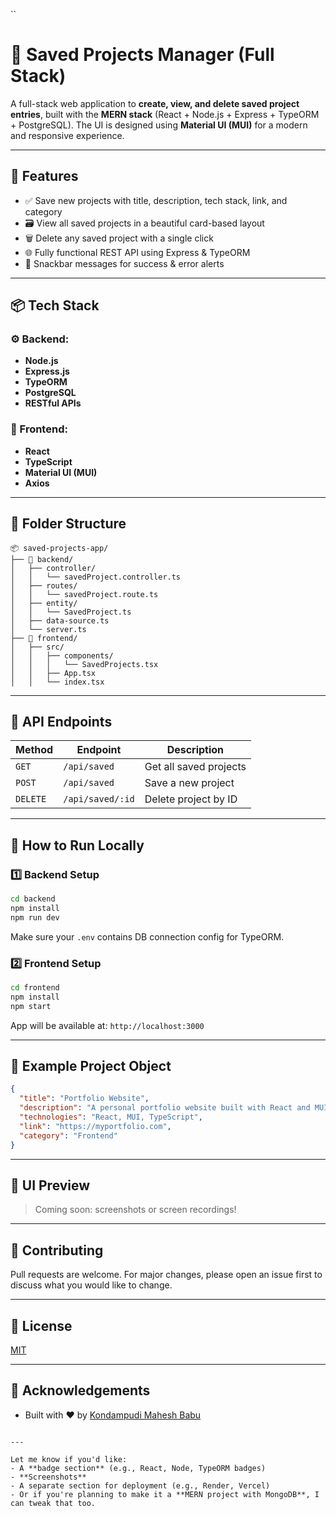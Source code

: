 

``
# 🔖 Saved Projects Manager (Full Stack)

A full-stack web application to **create, view, and delete saved project entries**, built with the **MERN stack** (React + Node.js + Express + TypeORM + PostgreSQL). The UI is designed using **Material UI (MUI)** for a modern and responsive experience.

---

## 🚀 Features

- ✅ Save new projects with title, description, tech stack, link, and category
- 🗃️ View all saved projects in a beautiful card-based layout
- 🗑️ Delete any saved project with a single click
- 🌐 Fully functional REST API using Express & TypeORM
- 💬 Snackbar messages for success & error alerts

---

## 📦 Tech Stack

### ⚙️ Backend:
- **Node.js**
- **Express.js**
- **TypeORM**
- **PostgreSQL**
- **RESTful APIs**

### 🎨 Frontend:
- **React**
- **TypeScript**
- **Material UI (MUI)**
- **Axios**

---

## 📁 Folder Structure

```
📦 saved-projects-app/
├── 📁 backend/
│   ├── controller/
│   │   └── savedProject.controller.ts
│   ├── routes/
│   │   └── savedProject.route.ts
│   ├── entity/
│   │   └── SavedProject.ts
│   ├── data-source.ts
│   └── server.ts
├── 📁 frontend/
│   ├── src/
│   │   ├── components/
│   │   │   └── SavedProjects.tsx
│   │   ├── App.tsx
│   │   └── index.tsx
```

---

## 🔌 API Endpoints

| Method | Endpoint                 | Description              |
|--------|--------------------------|--------------------------|
| `GET`  | `/api/saved`             | Get all saved projects   |
| `POST` | `/api/saved`             | Save a new project       |
| `DELETE`| `/api/saved/:id`        | Delete project by ID     |

---

## 🧪 How to Run Locally

### 1️⃣ Backend Setup

```bash
cd backend
npm install
npm run dev
```

Make sure your `.env` contains DB connection config for TypeORM.

### 2️⃣ Frontend Setup

```bash
cd frontend
npm install
npm start
```

App will be available at: `http://localhost:3000`

---

## 🧠 Example Project Object

```json
{
  "title": "Portfolio Website",
  "description": "A personal portfolio website built with React and MUI.",
  "technologies": "React, MUI, TypeScript",
  "link": "https://myportfolio.com",
  "category": "Frontend"
}
```

---

## 📸 UI Preview

> Coming soon: screenshots or screen recordings!

---

## 🤝 Contributing

Pull requests are welcome. For major changes, please open an issue first to discuss what you would like to change.

---

## 📜 License

[MIT](LICENSE)

---

## 🙌 Acknowledgements

- Built with ❤️ by [Kondampudi Mahesh Babu](https://github.com/kondampudimahesh)
```

---

Let me know if you'd like:
- A **badge section** (e.g., React, Node, TypeORM badges)
- **Screenshots**
- A separate section for deployment (e.g., Render, Vercel)
- Or if you're planning to make it a **MERN project with MongoDB**, I can tweak that too.